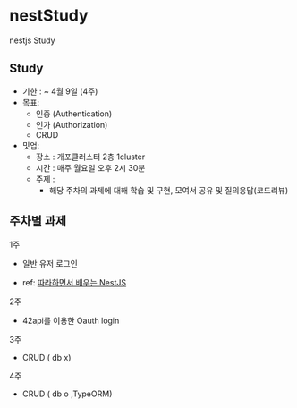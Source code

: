 # nestStudy
nestjs Study
## Study

- 기한 : ~ 4월 9일 (4주)
- 목표:
    - 인증 (Authentication)
    - 인가 (Authorization)
    - CRUD
- 밋업:
    - 장소 : 개포클러스터 2층 1cluster
    - 시간 : 매주 월요일 오후 2시 30분
    - 주제 :
        - 해당 주차의 과제에 대해 학습 및 구현, 모여서 공유 및 질의응답(코드리뷰)

## 주차별 과제

1주

- 일반 유저 로그인

- ref: [따라하면서 배우는 NestJS](https://youtu.be/3JminDpCJNE?t=13680)

2주

- 42api를 이용한 Oauth login

3주

- CRUD ( db x)

4주

- CRUD ( db o ,TypeORM)
